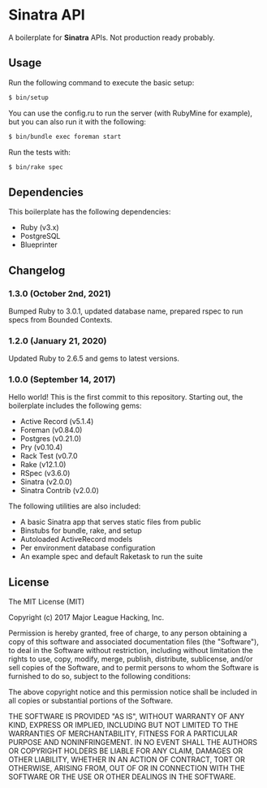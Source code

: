 Sinatra API
=======================

A boilerplate for **Sinatra** APIs.
Not production ready probably.

Usage
-----

Run the following command to execute the basic setup:

```bash
$ bin/setup
```

You can use the config.ru to run the server (with RubyMine for example), but you can also run it with the following:

```bash
$ bin/bundle exec foreman start
```

Run the tests with:

```bash
$ bin/rake spec
```

Dependencies
------------

This boilerplate has the following dependencies:

- Ruby (v3.x)
- PostgreSQL
- Blueprinter

Changelog
---------

### 1.3.0 (October 2nd, 2021)

Bumped Ruby to 3.0.1, updated database name, prepared rspec to run specs from Bounded Contexts.

### 1.2.0 (January 21, 2020)

Updated Ruby to 2.6.5 and gems to latest versions.

### 1.0.0 (September 14, 2017)
Hello world! This is the first commit to this repository.  Starting out, the
boilerplate includes the following gems:

- Active Record (v5.1.4)
- Foreman (v0.84.0)
- Postgres (v0.21.0)
- Pry (v0.10.4)
- Rack Test (v0.7.0
- Rake (v12.1.0)
- RSpec (v3.6.0)
- Sinatra (v2.0.0)
- Sinatra Contrib (v2.0.0)

The following utilities are also included:

- A basic Sinatra app that serves static files from public
- Binstubs for bundle, rake, and setup
- Autoloaded ActiveRecord models
- Per environment database configuration
- An example spec and default Raketask to run the suite


License
---------

The MIT License (MIT)

Copyright (c) 2017 Major League Hacking, Inc.

Permission is hereby granted, free of charge, to any person obtaining a copy
of this software and associated documentation files (the "Software"), to deal
in the Software without restriction, including without limitation the rights
to use, copy, modify, merge, publish, distribute, sublicense, and/or sell
copies of the Software, and to permit persons to whom the Software is
furnished to do so, subject to the following conditions:

The above copyright notice and this permission notice shall be included in all
copies or substantial portions of the Software.

THE SOFTWARE IS PROVIDED "AS IS", WITHOUT WARRANTY OF ANY KIND, EXPRESS OR
IMPLIED, INCLUDING BUT NOT LIMITED TO THE WARRANTIES OF MERCHANTABILITY,
FITNESS FOR A PARTICULAR PURPOSE AND NONINFRINGEMENT. IN NO EVENT SHALL THE
AUTHORS OR COPYRIGHT HOLDERS BE LIABLE FOR ANY CLAIM, DAMAGES OR OTHER
LIABILITY, WHETHER IN AN ACTION OF CONTRACT, TORT OR OTHERWISE, ARISING FROM,
OUT OF OR IN CONNECTION WITH THE SOFTWARE OR THE USE OR OTHER DEALINGS IN THE
SOFTWARE.
